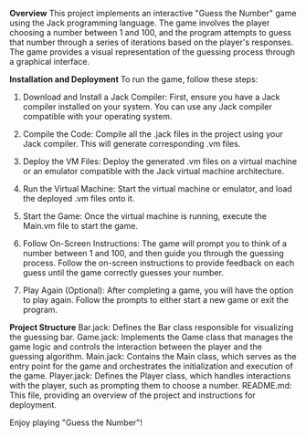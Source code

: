 **Overview**
This project implements an interactive "Guess the Number" game using the Jack programming language. The game involves the player choosing a number between 1 and 100, and the program attempts to guess that number through a series of iterations based on the player's responses. The game provides a visual representation of the guessing process through a graphical interface.

**Installation and Deployment**
To run the game, follow these steps:

1. Download and Install a Jack Compiler: First, ensure you have a Jack compiler installed on your system. You can use any Jack compiler compatible with your operating system.

2. Compile the Code: Compile all the .jack files in the project using your Jack compiler. This will generate corresponding .vm files.

3. Deploy the VM Files: Deploy the generated .vm files on a virtual machine or an emulator compatible with the Jack virtual machine architecture.

4. Run the Virtual Machine: Start the virtual machine or emulator, and load the deployed .vm files onto it.

5. Start the Game: Once the virtual machine is running, execute the Main.vm file to start the game.

6. Follow On-Screen Instructions: The game will prompt you to think of a number between 1 and 100, and then guide you through the guessing process. Follow the on-screen instructions to provide feedback on each guess until the game correctly guesses your number.

7. Play Again (Optional): After completing a game, you will have the option to play again. Follow the prompts to either start a new game or exit the program.

**Project Structure**
Bar.jack: Defines the Bar class responsible for visualizing the guessing bar.
Game.jack: Implements the Game class that manages the game logic and controls the interaction between the player and the guessing algorithm.
Main.jack: Contains the Main class, which serves as the entry point for the game and orchestrates the initialization and execution of the game.
Player.jack: Defines the Player class, which handles interactions with the player, such as prompting them to choose a number.
README.md: This file, providing an overview of the project and instructions for deployment.


Enjoy playing "Guess the Number"!
